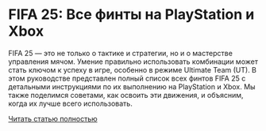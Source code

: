 # FIFA 25: Все финты на PlayStation и Xbox



FIFA 25 — это не только о тактике и стратегии, но и о мастерстве управления мячом. Умение правильно использовать комбинации может стать ключом к успеху в игре, особенно в режиме Ultimate Team (UT). В этом руководстве представлен полный список всех финтов FIFA 25 с детальными инструкциями по их выполнению на PlayStation и Xbox. Мы также поделимся советами, как освоить эти движения, и объясним, когда их лучше всего использовать.

[Читать статью полностью](https://xyberbara.com/gaming/fifa-25-guide/)

